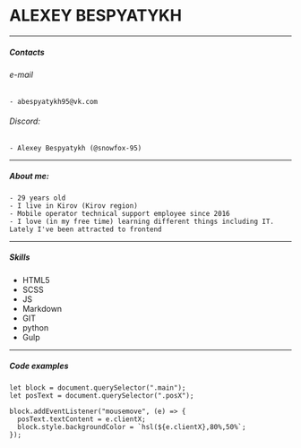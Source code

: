 # ALEXEY BESPYATYKH
---
##### Contacts
###### e-mail 
    - abespyatykh95@vk.com
###### Discord:
    - Alexey Bespyatykh (@snowfox-95)
---
##### About me:
    - 29 years old
    - I live in Kirov (Kirov region)
    - Mobile operator technical support employee since 2016
    - I love (in my free time) learning different things including IT. Lately I've been attracted to frontend
---
##### Skills
- HTML5
- SCSS 
- JS 
- Markdown
- GIT
- python
- Gulp
---
##### Code examples

```JS
let block = document.querySelector(".main");
let posText = document.querySelector(".posX");

block.addEventListener("mousemove", (e) => {
  posText.textContent = e.clientX;
  block.style.backgroundColor = `hsl(${e.clientX},80%,50%`;
});
```